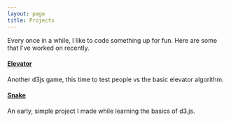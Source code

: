 ```yaml
---
layout: page
title: Projects
---
```


Every once in a while, I like to code something up for fun. Here are some that I've worked on recently. 

#### <a href="http://sandeepba.com/projects/elevator"> Elevator </a> 
Another d3js game, this time to test people vs the basic elevator algorithm.

#### <a href="http://sandeepba.com/projects/snake"> Snake </a> 
An early, simple project I made while learning the basics of d3.js.  
